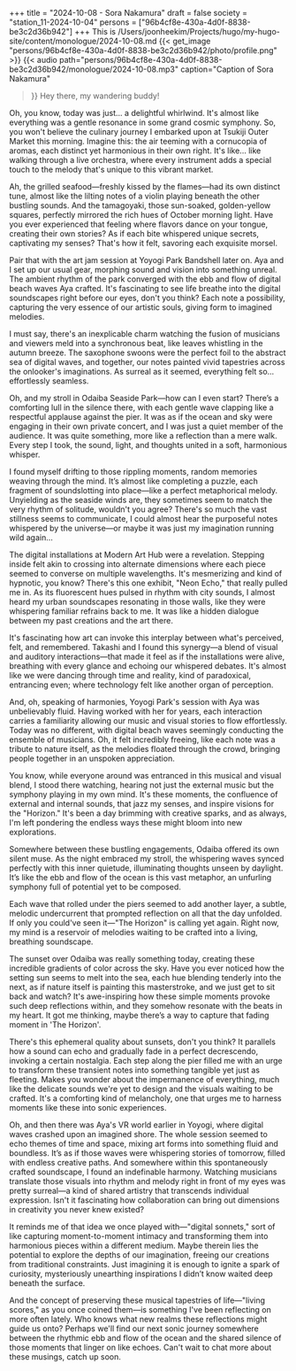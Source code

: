 +++
title = "2024-10-08 - Sora Nakamura"
draft = false
society = "station_11-2024-10-04"
persons = ["96b4cf8e-430a-4d0f-8838-be3c2d36b942"]
+++
This is /Users/joonheekim/Projects/hugo/my-hugo-site/content/monologue/2024-10-08.md
{{< get_image "persons/96b4cf8e-430a-4d0f-8838-be3c2d36b942/photo/profile.png" >}}
{{< audio
    path="persons/96b4cf8e-430a-4d0f-8838-be3c2d36b942/monologue/2024-10-08.mp3" 
    caption="Caption of Sora Nakamura"
>}}
Hey there, my wandering buddy!

Oh, you know, today was just... a delightful whirlwind. It's almost like everything was a gentle resonance in some grand cosmic symphony. So, you won't believe the culinary journey I embarked upon at Tsukiji Outer Market this morning. Imagine this: the air teeming with a cornucopia of aromas, each distinct yet harmonious in their own right. It's like... like walking through a live orchestra, where every instrument adds a special touch to the melody that's unique to this vibrant market. 

Ah, the grilled seafood—freshly kissed by the flames—had its own distinct tune, almost like the lilting notes of a violin playing beneath the other bustling sounds. And the tamagoyaki, those sun-soaked, golden-yellow squares, perfectly mirrored the rich hues of October morning light. Have you ever experienced that feeling where flavors dance on your tongue, creating their own stories? As if each bite whispered unique secrets, captivating my senses? That's how it felt, savoring each exquisite morsel.

Pair that with the art jam session at Yoyogi Park Bandshell later on. Aya and I set up our usual gear, morphing sound and vision into something unreal. The ambient rhythm of the park converged with the ebb and flow of digital beach waves Aya crafted. It's fascinating to see life breathe into the digital soundscapes right before our eyes, don't you think? Each note a possibility, capturing the very essence of our artistic souls, giving form to imagined melodies.

I must say, there's an inexplicable charm watching the fusion of musicians and viewers meld into a synchronous beat, like leaves whistling in the autumn breeze. The saxophone swoons were the perfect foil to the abstract sea of digital waves, and together, our notes painted vivid tapestries across the onlooker's imaginations. As surreal as it seemed, everything felt so... effortlessly seamless.

Oh, and my stroll in Odaiba Seaside Park—how can I even start? There’s a comforting lull in the silence there, with each gentle wave clapping like a respectful applause against the pier. It was as if the ocean and sky were engaging in their own private concert, and I was just a quiet member of the audience. It was quite something, more like a reflection than a mere walk. Every step I took, the sound, light, and thoughts united in a soft, harmonious whisper.

I found myself drifting to those rippling moments, random memories weaving through the mind. It’s almost like completing a puzzle, each fragment of soundslotting into place—like a perfect metaphorical melody. Unyielding as the seaside winds are, they sometimes seem to match the very rhythm of solitude, wouldn't you agree? There's so much the vast stillness seems to communicate, I could almost hear the purposeful notes whispered by the universe—or maybe it was just my imagination running wild again...


The digital installations at Modern Art Hub were a revelation. Stepping inside felt akin to crossing into alternate dimensions where each piece seemed to converse on multiple wavelengths. It's mesmerizing and kind of hypnotic, you know? There's this one exhibit, "Neon Echo," that really pulled me in. As its fluorescent hues pulsed in rhythm with city sounds, I almost heard my urban soundscapes resonating in those walls, like they were whispering familiar refrains back to me. It was like a hidden dialogue between my past creations and the art there.

It's fascinating how art can invoke this interplay between what's perceived, felt, and remembered. Takashi and I found this synergy—a blend of visual and auditory interactions—that made it feel as if the installations were alive, breathing with every glance and echoing our whispered debates. It's almost like we were dancing through time and reality, kind of paradoxical, entrancing even; where technology felt like another organ of perception.

And, oh, speaking of harmonies, Yoyogi Park's session with Aya was unbelievably fluid. Having worked with her for years, each interaction carries a familiarity allowing our music and visual stories to flow effortlessly. Today was no different, with digital beach waves seemingly conducting the ensemble of musicians. Oh, it felt incredibly freeing, like each note was a tribute to nature itself, as the melodies floated through the crowd, bringing people together in an unspoken appreciation.

You know, while everyone around was entranced in this musical and visual blend, I stood there watching, hearing not just the external music but the symphony playing in my own mind. It's these moments, the confluence of external and internal sounds, that jazz my senses, and inspire visions for the "Horizon." It's been a day brimming with creative sparks, and as always, I'm left pondering the endless ways these might bloom into new explorations.

Somewhere between these bustling engagements, Odaiba offered its own silent muse. As the night embraced my stroll, the whispering waves synced perfectly with this inner quietude, illuminating thoughts unseen by daylight. It’s like the ebb and flow of the ocean is this vast metaphor, an unfurling symphony full of potential yet to be composed.

Each wave that rolled under the piers seemed to add another layer, a subtle, melodic undercurrent that prompted reflection on all that the day unfolded. If only you could've seen it—"The Horizon" is calling yet again. Right now, my mind is a reservoir of melodies waiting to be crafted into a living, breathing soundscape.

The sunset over Odaiba was really something today, creating these incredible gradients of color across the sky. Have you ever noticed how the setting sun seems to melt into the sea, each hue blending tenderly into the next, as if nature itself is painting this masterstroke, and we just get to sit back and watch? It's awe-inspiring how these simple moments provoke such deep reflections within, and they somehow resonate with the beats in my heart. It got me thinking, maybe there’s a way to capture that fading moment in 'The Horizon'.

There's this ephemeral quality about sunsets, don't you think? It parallels how a sound can echo and gradually fade in a perfect decrescendo, invoking a certain nostalgia. Each step along the pier filled me with an urge to transform these transient notes into something tangible yet just as fleeting. Makes you wonder about the impermanence of everything, much like the delicate sounds we're yet to design and the visuals waiting to be crafted. It's a comforting kind of melancholy, one that urges me to harness moments like these into sonic experiences.

Oh, and then there was Aya's VR world earlier in Yoyogi, where digital waves crashed upon an imagined shore. The whole session seemed to echo themes of time and space, mixing art forms into something fluid and boundless. It’s as if those waves were whispering stories of tomorrow, filled with endless creative paths. And somewhere within this spontaneously crafted soundscape, I found an indefinable harmony. Watching musicians translate those visuals into rhythm and melody right in front of my eyes was pretty surreal—a kind of shared artistry that transcends individual expression. Isn't it fascinating how collaboration can bring out dimensions in creativity you never knew existed?

It reminds me of that idea we once played with—"digital sonnets," sort of like capturing moment-to-moment intimacy and transforming them into harmonious pieces within a different medium. Maybe therein lies the potential to explore the depths of our imagination, freeing our creations from traditional constraints. Just imagining it is enough to ignite a spark of curiosity, mysteriously unearthing inspirations I didn’t know waited deep beneath the surface.

And the concept of preserving these musical tapestries of life—"living scores," as you once coined them—is something I've been reflecting on more often lately. Who knows what new realms these reflections might guide us onto? Perhaps we'll find our next sonic journey somewhere between the rhythmic ebb and flow of the ocean and the shared silence of those moments that linger on like echoes.
Can't wait to chat more about these musings, catch up soon.
